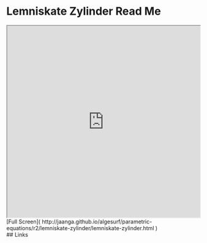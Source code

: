 Lemniskate Zylinder Read Me
===

<iframe src='http://jaanga.github.io/algesurf/parametric-equations/r2/lemniskate-zylinder/lemniskate-zylinder.html' width=100% height=500px >
There is an `iframe` here. It is not visible when viewed on github.com/algesurf. To view, please see 'Project Links' below.
</iframe>
[Full Screen]( http://jaanga.github.io/algesurf/parametric-equations/r2/lemniskate-zylinder/lemniskate-zylinder.html )
<br>
## Links 
<http://www.3d-meier.de/tut3/Seite153.html>  
